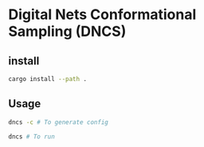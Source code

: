 # Digital Nets Conformational Sampling (DNCS)


## install

```bash
cargo install --path .
```

## Usage

```bash
dncs -c # To generate config
```

```bash
dncs # To run
```
